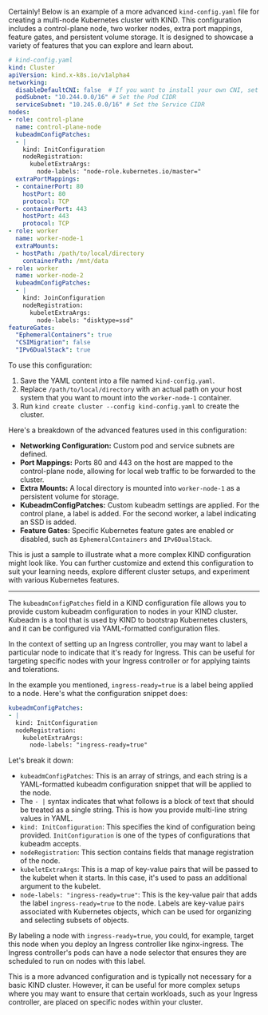 Certainly! Below is an example of a more advanced `kind-config.yaml` file for creating a multi-node Kubernetes cluster with KIND. This configuration includes a control-plane node, two worker nodes, extra port mappings, feature gates, and persistent volume storage. It is designed to showcase a variety of features that you can explore and learn about.  
   
```yaml  
# kind-config.yaml  
kind: Cluster  
apiVersion: kind.x-k8s.io/v1alpha4  
networking:  
  disableDefaultCNI: false  # If you want to install your own CNI, set this to true  
  podSubnet: "10.244.0.0/16" # Set the Pod CIDR  
  serviceSubnet: "10.245.0.0/16" # Set the Service CIDR  
nodes:  
- role: control-plane  
  name: control-plane-node  
  kubeadmConfigPatches:  
  - |  
    kind: InitConfiguration  
    nodeRegistration:  
      kubeletExtraArgs:  
        node-labels: "node-role.kubernetes.io/master="  
  extraPortMappings:  
  - containerPort: 80  
    hostPort: 80  
    protocol: TCP  
  - containerPort: 443  
    hostPort: 443  
    protocol: TCP  
- role: worker  
  name: worker-node-1  
  extraMounts:  
  - hostPath: /path/to/local/directory  
    containerPath: /mnt/data  
- role: worker  
  name: worker-node-2  
  kubeadmConfigPatches:  
  - |  
    kind: JoinConfiguration  
    nodeRegistration:  
      kubeletExtraArgs:  
        node-labels: "disktype=ssd"  
featureGates:  
  "EphemeralContainers": true  
  "CSIMigration": false  
  "IPv6DualStack": true  
```  
   
To use this configuration:  
   
1. Save the YAML content into a file named `kind-config.yaml`.  
2. Replace `/path/to/local/directory` with an actual path on your host system that you want to mount into the `worker-node-1` container.  
3. Run `kind create cluster --config kind-config.yaml` to create the cluster.  
   
Here's a breakdown of the advanced features used in this configuration:  
   
- **Networking Configuration:** Custom pod and service subnets are defined.  
- **Port Mappings:** Ports 80 and 443 on the host are mapped to the control-plane node, allowing for local web traffic to be forwarded to the cluster.  
- **Extra Mounts:** A local directory is mounted into `worker-node-1` as a persistent volume for storage.  
- **KubeadmConfigPatches:** Custom kubeadm settings are applied. For the control plane, a label is added. For the second worker, a label indicating an SSD is added.  
- **Feature Gates:** Specific Kubernetes feature gates are enabled or disabled, such as `EphemeralContainers` and `IPv6DualStack`.  
   
This is just a sample to illustrate what a more complex KIND configuration might look like. You can further customize and extend this configuration to suit your learning needs, explore different cluster setups, and experiment with various Kubernetes features.

---

The `kubeadmConfigPatches` field in a KIND configuration file allows you to provide custom kubeadm configuration to nodes in your KIND cluster. Kubeadm is a tool that is used by KIND to bootstrap Kubernetes clusters, and it can be configured via YAML-formatted configuration files.  
   
In the context of setting up an Ingress controller, you may want to label a particular node to indicate that it's ready for Ingress. This can be useful for targeting specific nodes with your Ingress controller or for applying taints and tolerations.  
   
In the example you mentioned, `ingress-ready=true` is a label being applied to a node. Here's what the configuration snippet does:  
   
```yaml  
kubeadmConfigPatches:  
- |  
  kind: InitConfiguration  
  nodeRegistration:  
    kubeletExtraArgs:  
      node-labels: "ingress-ready=true"  
```  
   
Let's break it down:  
   
- `kubeadmConfigPatches`: This is an array of strings, and each string is a YAML-formatted kubeadm configuration snippet that will be applied to the node.  
- The `- |` syntax indicates that what follows is a block of text that should be treated as a single string. This is how you provide multi-line string values in YAML.  
- `kind: InitConfiguration`: This specifies the kind of configuration being provided. `InitConfiguration` is one of the types of configurations that kubeadm accepts.  
- `nodeRegistration`: This section contains fields that manage registration of the node.  
- `kubeletExtraArgs`: This is a map of key-value pairs that will be passed to the kubelet when it starts. In this case, it's used to pass an additional argument to the kubelet.  
- `node-labels: "ingress-ready=true"`: This is the key-value pair that adds the label `ingress-ready=true` to the node. Labels are key-value pairs associated with Kubernetes objects, which can be used for organizing and selecting subsets of objects.  
   
By labeling a node with `ingress-ready=true`, you could, for example, target this node when you deploy an Ingress controller like nginx-ingress. The Ingress controller's pods can have a node selector that ensures they are scheduled to run on nodes with this label.  
   
This is a more advanced configuration and is typically not necessary for a basic KIND cluster. However, it can be useful for more complex setups where you may want to ensure that certain workloads, such as your Ingress controller, are placed on specific nodes within your cluster.